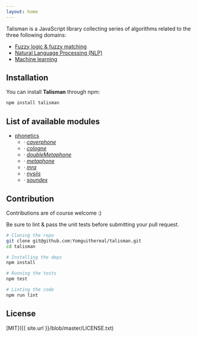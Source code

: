 ```yaml
---
layout: home
---
```


Talisman is a JavaScript library collecting series of algorithms related to the three following domains:

* [Fuzzy logic & fuzzy matching](https://en.wikipedia.org/wiki/Approximate_string_matching)
* [Natural Language Processing (NLP)](https://en.wikipedia.org/wiki/Natural_language_processing)
* [Machine learning](https://en.wikipedia.org/wiki/Machine_learning)

## Installation

You can install **Talisman** through npm:

```bash
npm install talisman
```

## List of available modules

<div class="modules-list">
  <ul>
    <li>
      <a href="{{ site.baseurl }}/phonetics">phonetics</a>
      <ul>
        <li>&middot; <em><a href="{{ site.baseurl }}/phonetics#caverphone">caverphone</a></em></li>
        <li>&middot; <em><a href="{{ site.baseurl }}/phonetics#cologne">cologne</a></em></li>
        <li>&middot; <em><a href="{{ site.baseurl }}/phonetics#doubleMetaphone">doubleMetaphone</a></em></li>
        <li>&middot; <em><a href="{{ site.baseurl }}/phonetics#metaphone">metaphone</a></em></li>
        <li>&middot; <em><a href="{{ site.baseurl }}/phonetics#mra">mra</a></em></li>
        <li>&middot; <em><a href="{{ site.baseurl }}/phonetics#nysiis">nysiis</a></em></li>
        <li>&middot; <em><a href="{{ site.baseurl }}/phonetics#soundex">soundex</a></em></li>
      </ul>
    </li>
  </ul>
</div>

## Contribution

Contributions are of course welcome :)

Be sure to lint & pass the unit tests before submitting your pull request.

```bash
# Cloning the repo
git clone git@github.com:Yomguithereal/talisman.git
cd talisman

# Installing the deps
npm install

# Running the tests
npm test

# Linting the code
npm run lint
```

## License

[MIT]({{ site.url }}/blob/master/LICENSE.txt)
